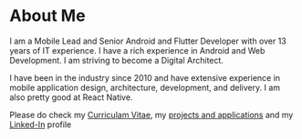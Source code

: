 # About Me

I am a Mobile Lead and Senior Android and Flutter Developer with over 13 years of IT experience. I have a rich experience in Android and Web Development. I am striving to become a Digital Architect.

I have been in the industry since 2010 and have extensive experience in mobile application design, architecture, development, and delivery. I am also pretty good at React Native.

Please do check my <a href="https://github.com/sush562/sush562/blob/master/Curriculum%20Vitae/Sushant_Singh_Resume.pdf">Curriculam Vitae</a>, my <a href="https://github.com/sush562/sush562/blob/master/Curriculum%20Vitae/list_of_projects.md">projects and applications</a> and my <a href="https://www.linkedin.com/in/sushantsingh89/">Linked-In</a> profile
